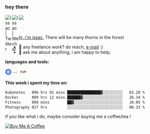 ### hey there 


<a href="https://twitter.com/Roliyal_">
  <img align="left" alt="issac | Twitter" width="22px" src="https://user-images.githubusercontent.com/96233798/183544549-7749bbab-3d64-4ed9-aa93-76d71c700585.svg" />
<a href="https://twitter.com/Roliyal_">
  <img align="left" alt="issac | Wechat" width="22px" src="https://user-images.githubusercontent.com/96233798/183544549-7749bbab-3d64-4ed9-aa93-76d71c700585.svg" />
  
 
![](https://visitor-badge.glitch.me/badge?page_id=roliyal.roliyal)

<br />

hi, i'm [issac](https://roliyal.com/), There will be many thorns in the forest
  
- 📮 any freelance work? do reach, [e-mail](mailto:issac@roliyal.com) :)
- 💬 ask me about anything, i am happy to help;

**languages and tools:**  

<code><img height="20" src="https://raw.githubusercontent.com/github/explore/80688e429a7d4ef2fca1e82350fe8e3517d3494d/topics/kubernetes/kubernetes.png"></code>
<code><img height="20" src="https://raw.githubusercontent.com/github/explore/80688e429a7d4ef2fca1e82350fe8e3517d3494d/topics/mysql/mysql.png"></code>
<code><img height="20" src="https://raw.githubusercontent.com/github/explore/80688e429a7d4ef2fca1e82350fe8e3517d3494d/topics/git/git.png"></code>

**This week i spent my time on:**
<!--START_SECTION:waka-->

```text
Kubenetes   096 hrs 01 mins ███████████████▓░░░░░░░░░   63.28 %
Docker      009 hrs 12 mins ██████▓░░░░░░░░░░░░░░░░░░   26.34 %
Fitness     099 mins        ██▓░░░░░░░░░░░░░░░░░░░░░░   10.05 %
Photography 017 hrs         ░░░░░░░░░░░░░░░░░░░░░░░░░   00.33 %
```
<!--END_SECTION:waka-->

if you like what i do, maybe consider buying me a coffee/tea !

<a href="https://www.buymeacoffee.com/roliyal" target="_blank"><img src="https://cdn.buymeacoffee.com/buttons/v2/default-red.png" alt="Buy Me A Coffee" width="150" ></a>


